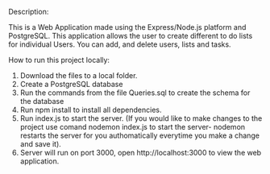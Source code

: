 Description: 

This is a Web Application made using the Express/Node.js platform and PostgreSQL.
This application allows the user to create different to do lists for individual Users. You can add, and delete users, lists and tasks. 

How to run this project locally:

1.	Download the files to a local folder.
2.	Create a PostgreSQL database
3.	Run the commands from the file Queries.sql to create the schema for the database  
4.	Run npm install to install all dependencies.
5.	Run index.js to start the server. (If you would like to make changes to the project use comand nodemon index.js to start the server- nodemon restarts the server for you authomatically everytime you make a change and save it).
6.	Server will run on port 3000, open http://localhost:3000 to view the web application.
